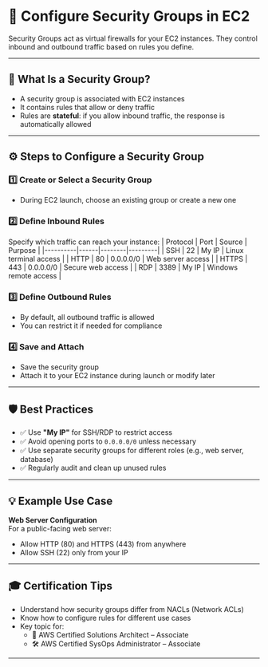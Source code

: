 # 🔐 Configure Security Groups in EC2

Security Groups act as virtual firewalls for your EC2 instances. They control inbound and outbound traffic based on rules you define.

---

## 🧱 What Is a Security Group?

- A security group is associated with EC2 instances
- It contains rules that allow or deny traffic
- Rules are **stateful**: if you allow inbound traffic, the response is automatically allowed

---

## ⚙️ Steps to Configure a Security Group

### 1️⃣ Create or Select a Security Group
- During EC2 launch, choose an existing group or create a new one

### 2️⃣ Define Inbound Rules
Specify which traffic can reach your instance:
| Protocol | Port | Source | Purpose |
|----------|------|--------|---------|
| SSH      | 22   | My IP  | Linux terminal access |
| HTTP     | 80   | 0.0.0.0/0 | Web server access |
| HTTPS    | 443  | 0.0.0.0/0 | Secure web access |
| RDP      | 3389 | My IP  | Windows remote access |

### 3️⃣ Define Outbound Rules
- By default, all outbound traffic is allowed
- You can restrict it if needed for compliance

### 4️⃣ Save and Attach
- Save the security group
- Attach it to your EC2 instance during launch or modify later

---

## 🛡️ Best Practices

- ✅ Use **"My IP"** for SSH/RDP to restrict access
- ✅ Avoid opening ports to `0.0.0.0/0` unless necessary
- ✅ Use separate security groups for different roles (e.g., web server, database)
- ✅ Regularly audit and clean up unused rules

---

## 💡 Example Use Case

**Web Server Configuration**  
For a public-facing web server:
- Allow HTTP (80) and HTTPS (443) from anywhere
- Allow SSH (22) only from your IP

---

## 🎓 Certification Tips

- Understand how security groups differ from NACLs (Network ACLs)
- Know how to configure rules for different use cases
- Key topic for:
  - 🧠 AWS Certified Solutions Architect – Associate
  - 🛠️ AWS Certified SysOps Administrator – Associate

---
